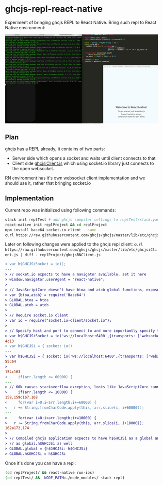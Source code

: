 # ghcjs-repl-react-native
Experiment of bringing ghcjs REPL to React Native. Bring such repl to React Native environment:

![ghcjs-reactnative-repl.gif](ghcjs-reactnative-repl.gif)

## Plan

ghcjs has a REPL already, it contains of two parts:

- Server side which opens a socket and waits until client connects to that
- Client side [ghcjsiClient.js](https://github.com/ghcjs/ghcjs/blob/7aa7bae05b306bdb8f7a9c6e292ce74736e4541d/lib/etc/ghcjsiClient.js) which using socket.io library just connects to the open websocket.

RN environment has it's own websocket client implementation and we should use it, rather that bringing socket.io

## Implementation

Current repo was initialized using following commands:

``` bash
stack init replTest # add ghcjs compiler settings to replTest/stack.yaml
react-native init replProject && cd replProject
npm install base64 socket.io-client --save
curl https://raw.githubusercontent.com/ghcjs/ghcjs/master/lib/etc/ghcjsiClient.js >> ghcjsRNClient.js
```

Later on following changes were applied to the ghcjs repl client:
`curl https://raw.githubusercontent.com/ghcjs/ghcjs/master/lib/etc/ghcjsiClient.js | diff - replProject/ghcjsRNClient.js`

``` diff
< var h$GHCJSiSocket = io();
---
> // socket.io expects to have a navigator available, set it here
> window.navigator.userAgent = "react-native";
>
> // JavaScriptCore doesn't have btoa and atob global functions, expose those
> var {btoa,atob} = require('Base64')
> GLOBAL.btoa = btoa
> GLOBAL.atob = atob
>
> // Require socket.io client
> var io = require("socket.io-client/socket.io");
>
> // Specify host and port to connect to and more importantly specify the transport
> var h$GHCJSiSocket = io('ws://localhost:6400',{transports: ['websocket']});
4c13
< var h$GHCJSi = { socket: io()
---
> var h$GHCJSi = { socket: io('ws://localhost:6400',{transports: ['websocket']})
55c64
>
154c163
<     if(arr.length <= 60000) {
---
> // 60k causes stackoverflow exception, looks like JavaScriptCore cannot handle that much. 10k works fine
>     if(arr.length <= 10000) {
158,159c167,168
<     for(var i=0;i<arr.length;i+=60000) {
< 	r += String.fromCharCode.apply(this, arr.slice(i, i+60000));
---
>     for(var i=0;i<arr.length;i+=10000) {
> 	r += String.fromCharCode.apply(this, arr.slice(i, i+10000));
162a172,174
>
> // Compiled ghcjs application expects to have h$GHCJSi as a global and in order to use repl it has to be exposed
> // as global.h$GHCJSi as well
> GLOBAL.global = {h$GHCJSi: h$GHCJSi}
> GLOBAL.h$GHCJSi = h$GHCJSi
```

Once it's done you can have a repl:

``` bash
(cd replProject/ && react-native run-ios)
(cd replTest/ &&  NODE_PATH=./node_modules/ stack repl)
```
